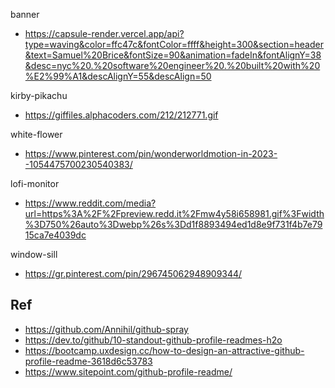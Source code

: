 banner
- https://capsule-render.vercel.app/api?type=waving&color=ffc47c&fontColor=ffff&height=300&section=header&text=Samuel%20Brice&fontSize=90&animation=fadeIn&fontAlignY=38&desc=nyc%20.%20software%20engineer%20.%20built%20with%20%E2%99%A1&descAlignY=55&descAlign=50

kirby-pikachu
- https://giffiles.alphacoders.com/212/212771.gif

white-flower
- https://www.pinterest.com/pin/wonderworldmotion-in-2023--1054475700230540383/

lofi-monitor
- https://www.reddit.com/media?url=https%3A%2F%2Fpreview.redd.it%2Fmw4y58i658981.gif%3Fwidth%3D750%26auto%3Dwebp%26s%3Dd1f8893494ed1d8e9f731f4b7e7915ca7e4039dc

window-sill
- https://gr.pinterest.com/pin/296745062948909344/


## Ref
- https://github.com/Annihil/github-spray
- https://dev.to/github/10-standout-github-profile-readmes-h2o
- https://bootcamp.uxdesign.cc/how-to-design-an-attractive-github-profile-readme-3618d6c53783
- https://www.sitepoint.com/github-profile-readme/